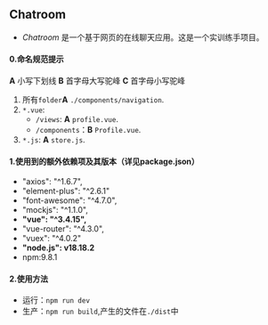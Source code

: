 ## Chatroom
- *Chatroom* 是一个基于网页的在线聊天应用。这是一个实训练手项目。

#### 0.命名规范提示
__A__ 小写下划线
__B__ 首字母大写驼峰
__C__ 首字母小写驼峰

1. 所有`folder`__A__ `./components/navigation`.
2. `*.vue`:
   - `/views`:  __A__  `profile.vue`.
   - `/components`：__B__  `Profile.vue`.
3. `*.js`: __A__  `store.js`.

#### 1.使用到的额外依赖项及其版本（详见package.json）

- "axios": "^1.6.7",
- "element-plus": "^2.6.1"
-   "font-awesome": "^4.7.0",
-   "mockjs": "^1.1.0",
-   **"vue": "^3.4.15",**
-   "vue-router": "^4.3.0",
-   "vuex": "^4.0.2"
-   **"node.js": v18.18.2**
- npm:9.8.1

#### 2.使用方法

- 运行：`npm run dev `
- 生产：`npm run build`,产生的文件在`./dist`中

